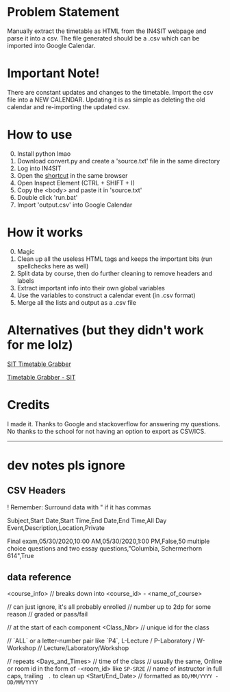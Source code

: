 # Problem Statement
Manually extract the timetable as HTML from the IN4SIT webpage and parse it into a csv.
The file generated should be a .csv which can be imported into Google Calendar.

# Important Note!
There are constant updates and changes to the timetable. Import the csv file into a NEW CALENDAR. Updating it is as simple as deleting the old calendar and re-importing the updated csv.

# How to use
0. Install python lmao
1. Download convert.py and create a 'source.txt' file in the same directory
2. Log into IN4SIT
3. Open the [shortcut](https://in4sit.singaporetech.edu.sg/psc/CSSISSTD/EMPLOYEE/SA/c/SA_LEARNER_SERVICES.SSR_SSENRL_LIST.GBL) in the same browser
4. Open Inspect Element (CTRL + SHIFT + I)
5. Copy the \<body\> and paste it in 'source.txt'
6. Double click 'run.bat'
7. Import 'output.csv' into Google Calendar

# How it works
0. Magic
1. Clean up all the useless HTML tags and keeps the important bits (run spellchecks here as well)
2. Split data by course, then do further cleaning to remove headers and labels
3. Extract important info into their own global variables
4. Use the variables to construct a calendar event (in .csv format)
5. Merge all the lists and output as a .csv file

# Alternatives (but they didn't work for me lolz)
[SIT Timetable Grabber](https://chrome.google.com/webstore/detail/sit-timetable-grabber/cnffedmfildfgejcckjcmhabbdkpcibh/)

[Timetable Grabber - SIT](https://github.com/JustBrandonLim/timetable-grabber-sit)

# Credits
I made it. Thanks to Google and stackoverflow for answering my questions. No thanks to the school for not having an option to export as CSV/ICS.

---

# dev notes pls ignore

## CSV Headers
! Remember: Surround data with " if it has commas

Subject,Start Date,Start Time,End Date,End Time,All Day Event,Description,Location,Private

Final exam,05/30/2020,10:00 AM,05/30/2020,1:00 PM,False,50 multiple choice questions and two essay questions,"Columbia, Schermerhorn 614",True


## data reference

<course_info> // breaks down into <course_id> - <name_of_course>

<Status> // can just ignore, it's all probably enrolled
<Units> // number up to 2dp for some reason
<Grading> // graded or pass/fail

// at the start of each component
<Class_Nbr> // unique id for the class
<Section> // `ALL` or a letter-number pair like `P4`, L-Lecture / P-Laboratory / W-Workshop
<Component> // Lecture/Laboratory/Workshop

// repeats
<Days_and_Times> // time of the class
<Room> // usually the same, Online or room id in the form of <campus>-<room_id> like `SP-SR2E`
<Instructor> // name of instructor in full caps, trailing ` .` to clean up
<Start/End_Date> // formatted as `DD/MM/YYYY - DD/MM/YYYY`
